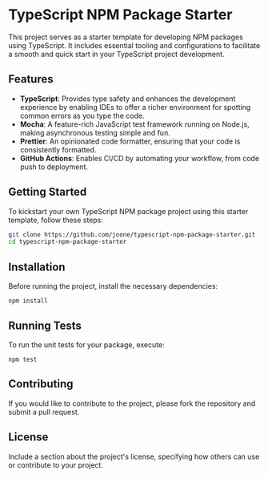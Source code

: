 # TypeScript NPM Package Starter

This project serves as a starter template for developing NPM packages using TypeScript. It includes essential tooling and configurations to facilitate a smooth and quick start in your TypeScript project development.

## Features

- **TypeScript**: Provides type safety and enhances the development experience by enabling IDEs to offer a richer environment for spotting common errors as you type the code.
- **Mocha**: A feature-rich JavaScript test framework running on Node.js, making asynchronous testing simple and fun.
- **Prettier**: An opinionated code formatter, ensuring that your code is consistently formatted.
- **GitHub Actions**: Enables CI/CD by automating your workflow, from code push to deployment.

## Getting Started

To kickstart your own TypeScript NPM package project using this starter template, follow these steps:

```bash
git clone https://github.com/joone/typescript-npm-package-starter.git
cd typescript-npm-package-starter
```

## Installation
Before running the project, install the necessary dependencies:

```
npm install
```

## Running Tests
To run the unit tests for your package, execute:

```
npm test
```

## Contributing
If you would like to contribute to the project, please fork the repository and submit a pull request.

## License
Include a section about the project's license, specifying how others can use or contribute to your project.